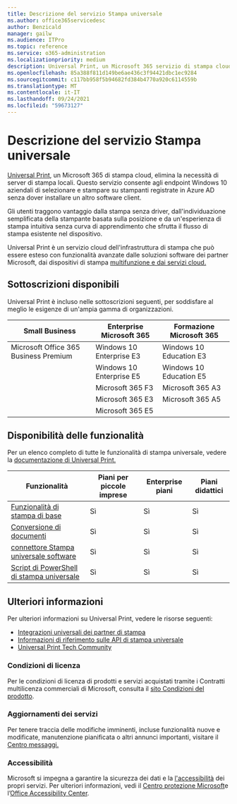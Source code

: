```yaml
---
title: Descrizione del servizio Stampa universale
ms.author: office365servicedesc
author: Benzicald
manager: gailw
ms.audience: ITPro
ms.topic: reference
ms.service: o365-administration
ms.localizationpriority: medium
description: Universal Print, un Microsoft 365 servizio di stampa cloud, elimina la necessità di server di stampa locali.
ms.openlocfilehash: 85a388f811d149be6ae436c3f94421dbc1ec9284
ms.sourcegitcommit: c117bb958f5b94682fd384b4770a920c6114559b
ms.translationtype: MT
ms.contentlocale: it-IT
ms.lasthandoff: 09/24/2021
ms.locfileid: "59673127"
---
```

# <a name="universal-print-service-description"></a>Descrizione del servizio Stampa universale

[Universal Print](https://www.microsoft.com/microsoft-365/windows/universal-print), un Microsoft 365 di stampa cloud, elimina la necessità di server di stampa locali. Questo servizio consente agli endpoint Windows 10 aziendali di selezionare e stampare su stampanti registrate in Azure AD senza dover installare un altro software client.

Gli utenti traggono vantaggio dalla stampa senza driver, dall'individuazione semplificata della stampante basata sulla posizione e da un'esperienza di stampa intuitiva senza curva di apprendimento che sfrutta il flusso di stampa esistente nel dispositivo.

Universal Print è un servizio cloud dell'infrastruttura di stampa che può essere esteso con funzionalità avanzate dalle soluzioni software dei partner Microsoft, dai dispositivi di stampa [multifunzione e dai servizi cloud.](/universal-print/fundamentals/universal-print-partner-integrations)

## <a name="available-subscriptions"></a>Sottoscrizioni disponibili

Universal Print è incluso nelle sottoscrizioni seguenti, per soddisfare al meglio le esigenze di un'ampia gamma di organizzazioni.

| Small Business                 | Enterprise Microsoft 365     | Formazione Microsoft 365 |
|--------------------------------|------------------------------|-------------------------|
| Microsoft Office 365 Business Premium | Windows 10 Enterprise E3     | Windows 10 Education E3 |
|                                | Windows 10 Enterprise E5     | Windows 10 Education E5 |
|                                | Microsoft 365 F3             | Microsoft 365 A3        |
|                                | Microsoft 365 E3             | Microsoft 365 A5        |
|                                | Microsoft 365 E5             |                         |

## <a name="feature-availability"></a>Disponibilità delle funzionalità

Per un elenco completo di tutte le funzionalità di stampa universale, vedere la [documentazione di Universal Print.](/universal-print/)

| Funzionalità                                  | Piani per piccole imprese | Enterprise piani | Piani didattici |
|------------------------------------------|----------------------|------------------|-----------------|
| [Funzionalità di stampa di base](/universal-print/)             | Sì                  | Sì              | Sì             |
| [Conversione di documenti](/universal-print/fundamentals/universal-print-document-conversion)                  | Sì                  | Sì              | Sì             |
| [connettore Stampa universale software](/universal-print/fundamentals/universal-print-connector-overview)   | Sì                  | Sì              | Sì             |
| [Script di PowerShell di stampa universale](/universal-print/fundamentals/universal-print-powershell) | Sì                  | Sì              | Sì             |

## <a name="learn-more"></a>Ulteriori informazioni

Per ulteriori informazioni su Universal Print, vedere le risorse seguenti:

- [Integrazioni universali dei partner di stampa](/universal-print/fundamentals/universal-print-partner-integrations)
- [Informazioni di riferimento sulle API di stampa universale](/graph/universal-print-concept-overview)
- [Universal Print Tech Community](https://techcommunity.microsoft.com/t5/universal-print/ct-p/UniversalPrint)

### <a name="licensing-terms"></a>Condizioni di licenza

Per le condizioni di licenza di prodotti e servizi acquistati tramite i Contratti multilicenza commerciali di Microsoft, consulta il [sito Condizioni del prodotto](https://www.microsoft.com/licensing/terms/). 

### <a name="service-updates"></a>Aggiornamenti dei servizi

Per tenere traccia delle modifiche imminenti, incluse funzionalità nuove e modificate, manutenzione pianificata o altri annunci importanti, visitare il [Centro messaggi.](/microsoft-365/admin/manage/message-center)

### <a name="accessibility"></a>Accessibilità

Microsoft si impegna a garantire la sicurezza dei dati e la [l'accessibilità](https://www.microsoft.com/trust-center/compliance/accessibility) dei propri servizi. Per ulteriori informazioni, vedi il [Centro protezione Microsoft](https://www.microsoft.com/trust-center)e l’[Office Accessibility Center](https://support.microsoft.com/topic/office-accessibility-center-resources-for-people-with-disabilities-ecab0fcf-d143-4fe8-a2ff-6cd596bddc6d).